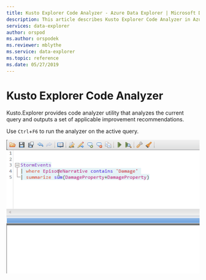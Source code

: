 ```yaml
---
title: Kusto Explorer Code Analyzer - Azure Data Explorer | Microsoft Docs
description: This article describes Kusto Explorer Code Analyzer in Azure Data Explorer.
services: data-explorer
author: orspod
ms.author: orspodek
ms.reviewer: mblythe
ms.service: data-explorer
ms.topic: reference
ms.date: 05/27/2019
---
```

# Kusto Explorer Code Analyzer

Kusto.Explorer provides code analyzer utility that analyzes the current query and outputs a set of applicable improvement recommendations. 

Use `Ctrl`+`F6` to run the analyzer on the active query.

![alt text](./Images/KustoTools-KustoExplorer/ke-codeanalyze.gif "code-analyzer-reference")
